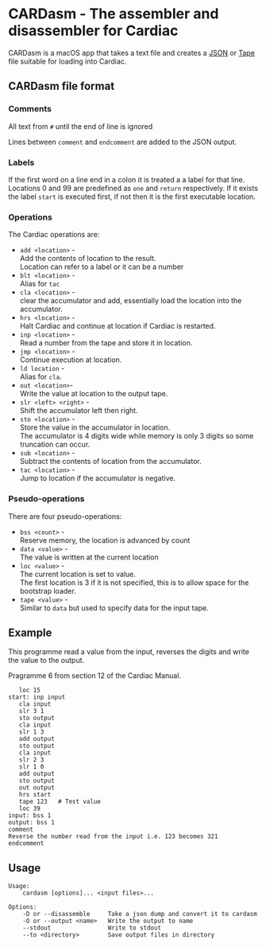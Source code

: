 # CARDasm - The assembler and disassembler for Cardiac

CARDasm is a macOS app that takes a text file and creates a 
[JSON](CardiacJSON.md "JSON format for Cardiac Programmes")
or [Tape](CardiacTape.md "Tape format for Cardiac Programmes")
file suitable for loading into Cardiac.

## CARDasm file format

### Comments
All text from `#` until the end of line is ignored

Lines between `comment` and `endcomment` are added to the JSON output.

### Labels
If the first word on a line end in a colon it is treated a a label for that line. 
Locations 0 and 99 are predefined as `one` and `return` respectively.
If it exists the label `start` is executed first, if not then it is the first executable location.

### Operations
The Cardiac operations are:

* `add <location>` -  
Add the contents of location to the result.  
Location can refer to a label or it can be a number
* `blt <location>` -  
Alias for `tac`
* `cla <location>` -  
clear the accumulator and add, essentially load the location into the accumulator.
* `hrs <location>` -  
Halt Cardiac and continue at location if Cardiac is restarted.
* `inp <location>` -  
Read a number from the tape and store it in location.
* `jmp <location>` -  
Continue execution at location.
* `ld location` -  
Alias for `cla`.
* `out <location>`-  
Write the value at location to the output tape.
* `slr <left> <right>` -  
Shift the accumulator left then right.
* `sto <location>` -  
Store the value in the accumulator in location.  
The accumulator is 4 digits wide while memory is only 3 digits so some truncation can occur.
* `sub <location>` -  
Subtract the contents of location from the accumulator.
* `tac <location>` -  
Jump to location if the accumulator is negative.

### Pseudo-operations

There are four pseudo-operations:

* `bss <count>` -  
Reserve memory, the location is advanced by count
* `data <value>` -  
The value is written at the current location
* `loc <value>` -  
The current location is set to value.  
The first location is 3 if it is not specified, this is to allow space for the bootstrap loader.
* `tape <value>` -  
Similar to `data` but used to specify data for the input tape.

## Example
This programme read a value from the input, reverses the digits and write the value to the output.

Pragramme 6 from section 12 of the Cardiac Manual.

```
   loc 15
start: inp input
   cla input
   slr 3 1
   sto output
   cla input
   slr 1 3
   add output
   sto output
   cla input
   slr 2 3
   slr 1 0
   add output
   sto output
   out output
   hrs start
   tape 123   # Test value
   loc 39
input: bss 1
output: bss 1
comment
Reverse the number read from the input i.e. 123 becomes 321
endcomment
```

## Usage
```
Usage:
    cardasm [options]... <input files>...

Options:
    -D or --disassemble     Take a json dump and convert it to cardasm
    -O or --output <name>   Write the output to name
    --stdout                Write to stdout
    --to <directory>        Save output files in directory
```
